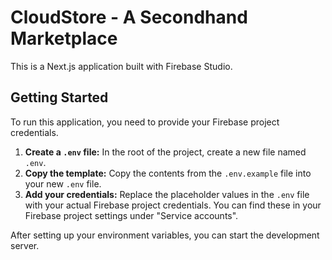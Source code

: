 # CloudStore - A Secondhand Marketplace

This is a Next.js application built with Firebase Studio.

## Getting Started

To run this application, you need to provide your Firebase project credentials.

1.  **Create a `.env` file:** In the root of the project, create a new file named `.env`.
2.  **Copy the template:** Copy the contents from the `.env.example` file into your new `.env` file.
3.  **Add your credentials:** Replace the placeholder values in the `.env` file with your actual Firebase project credentials. You can find these in your Firebase project settings under "Service accounts".

After setting up your environment variables, you can start the development server.
